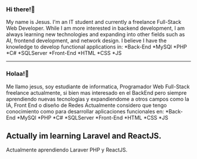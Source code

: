 ### Hi there!👋 
My name is Jesus. I'm an IT student and currently a freelance Full-Stack Web Developer. While I am more interested in backend development, I am always learning new technologies and expanding into other fields such as AI, frontend development, and network design. I believe I have the knowledge to develop functional applications in:
*Back-End
  *MySQl
  *PHP
  *C#
  *SQLServer
*Front-End
  *HTML
  *CSS
  *JS

  ---------------------------------------------------------------
  ### Holaa!👋 
Me llamo jesus, soy estudiante de informatica, Programador Web Full-Stack freelance actualmente, si bien mas interesado en el BackEnd pero siempre aprendiendo nuevas tecnologias y expandiendome a otros campos como la IA, Front End o   diseño de Redes
Actualmente considero que tengo conocimiento como para desarrollar aplicaciones funcionales en:
*Back-End
  *MySQl
  *PHP
  *C#
  *SQLServer
*Front-End
  *HTML
  *CSS
  *JS

Actually im learning Laravel and ReactJS.
-----------------------------------------
Actualmente aprendiendo Laraver PHP y ReactJS.

